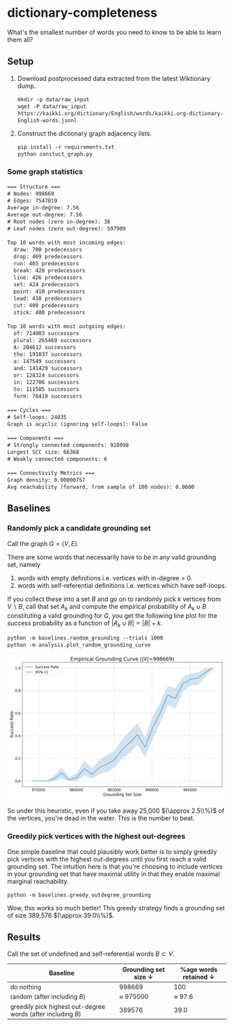# dictionary-completeness
What's the smallest number of words you need to know to be able to learn them all?

## Setup
1. Download postprocessed data extracted from the latest Wiktionary dump.
    ```
    mkdir -p data/raw_input
    wget -P data/raw_input https://kaikki.org/dictionary/English/words/kaikki.org-dictionary-English-words.jsonl
    ```

2. Construct the dictionary graph adjacency lists.
    ```
    pip install -r requirements.txt
    python constuct_graph.py
    ```

### Some graph statistics
```
=== Structure ===
# Nodes: 998669
# Edges: 7547019
Average in-degree: 7.56
Average out-degree: 7.56
# Root nodes (zero in-degree): 38
# Leaf nodes (zero out-degree): 597909

Top 10 words with most incoming edges:
  draw: 700 predecessors
  drop: 469 predecessors
  run: 465 predecessors
  break: 428 predecessors
  line: 426 predecessors
  set: 424 predecessors
  point: 410 predecessors
  lead: 410 predecessors
  cut: 400 predecessors
  stick: 400 predecessors

Top 10 words with most outgoing edges:
  of: 714003 successors
  plural: 265469 successors
  A: 204612 successors
  the: 191037 successors
  a: 147549 successors
  and: 141429 successors
  or: 128324 successors
  in: 122706 successors
  to: 111505 successors
  form: 76419 successors

=== Cycles ===
# Self-loops: 24035
Graph is acyclic (ignoring self-loops): False

=== Components ===
# Strongly connected components: 928098
Largest SCC size: 66368
# Weakly connected components: 6

=== Connectivity Metrics ===
Graph density: 0.00000757
Avg reachability (forward, from sample of 100 nodes): 0.0600
```

## Baselines
### Randomly pick a candidate grounding set
Call the graph $G = (V, E)$.

There are some words that necessarily have to be in any valid grounding set, namely 
1. words with empty definitions i.e. vertices with in-degree = 0.
2. words with self-referential definitions i.e. vertices which have self-loops.

If you collect these into a set $B$ and go on to randomly pick $k$ vertices from $V \backslash B$, call that set $A_k$ and compute the empirical probability of $A_k \cup B$ constituting a valid grounding for $G$, you get the following line plot for the success probability as a function of $|A_k \cup B| = |B| + k$.

```
python -m baselines.random_grounding --trials 1000
python -m analysis.plot_random_grounding_curve
```

<img src="https://github.com/anirudhajith/dictionary-completeness/blob/main/data/plots/random_grounding_curve.png" width="500">

So under this heuristic, even if you take away 25,000 $(\approx 2.5\\%)$ of the vertices, you're dead in the water. This is the number to beat. 

### Greedily pick vertices with the highest out-degrees
One simple baseline that could plausibly work better is to simply greedily pick vertices with the highest out-degrees until you first reach a valid grounding set. The intuition here is that you're choosing to include vertices in your grounding set that have maximal utility in that they enable maximal marginal reachability.

```
python -m baselines.greedy_outdegree_grounding
```

Wow, this works so much better! This greedy strategy finds a grounding set of size 389,576 $(\approx 39.0\\%)$.

## Results

Call the set of undefined and self-referential words $B \subset V$.

| Baseline                                                      | Grounding set size ↓ | %age words retained ↓ |
| ------------------------------------------------------------- | -------------------- | --------------------- |
| do nothing                                                    | 998669               | 100                   |
| random (after including $B$)                                  | $\approx$ 975000     | $\approx$ 97.6        |
| greedily pick highest out-degree words (after including $B$)  | 389576               | 39.0                  |
